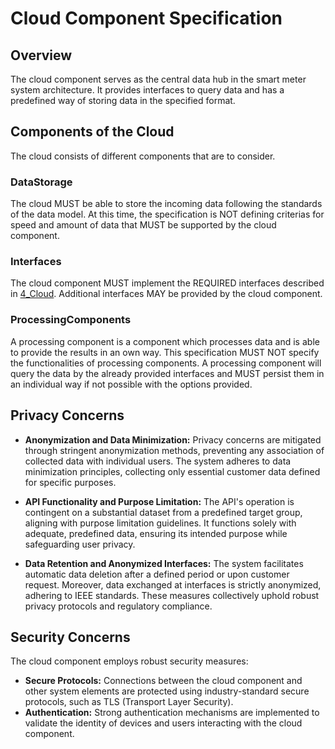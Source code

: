 # Cloud Component Specification

## Overview

The cloud component serves as the central data hub in the smart meter system architecture. It provides interfaces to query data and has a predefined way of storing data in the specified format.

## Components of the Cloud

The cloud consists of different components that are to consider.

### DataStorage

The cloud MUST be able to store the incoming data following the standards of the data model. At this time, the specification is NOT defining criterias for speed and amount of data that MUST be supported by the cloud component.

### Interfaces

The cloud component MUST implement the REQUIRED interfaces described in [4_Cloud](./../4_Cloud/README.md). Additional interfaces MAY be provided by the cloud component.

### ProcessingComponents

A processing component is a component which processes data and is able to provide the results in an own way. This specification MUST NOT specify the functionalities of processing components. A processing component will query the data by the already provided interfaces and MUST persist them in an individual way if not possible with the options provided.

## Privacy Concerns

- **Anonymization and Data Minimization:**
  Privacy concerns are mitigated through stringent anonymization methods, preventing any association of collected data with individual users. The system adheres to data minimization principles, collecting only essential customer data defined for specific purposes.

- **API Functionality and Purpose Limitation:**
  The API's operation is contingent on a substantial dataset from a predefined target group, aligning with purpose limitation guidelines. It functions solely with adequate, predefined data, ensuring its intended purpose while safeguarding user privacy.

- **Data Retention and Anonymized Interfaces:**
  The system facilitates automatic data deletion after a defined period or upon customer request. Moreover, data exchanged at interfaces is strictly anonymized, adhering to IEEE standards. These measures collectively uphold robust privacy protocols and regulatory compliance.

## Security Concerns

The cloud component employs robust security measures:

- **Secure Protocols:**
  Connections between the cloud component and other system elements are protected using industry-standard secure protocols, such as TLS (Transport Layer Security).
- **Authentication:**
  Strong authentication mechanisms are implemented to validate the identity of devices and users interacting with the cloud component.
